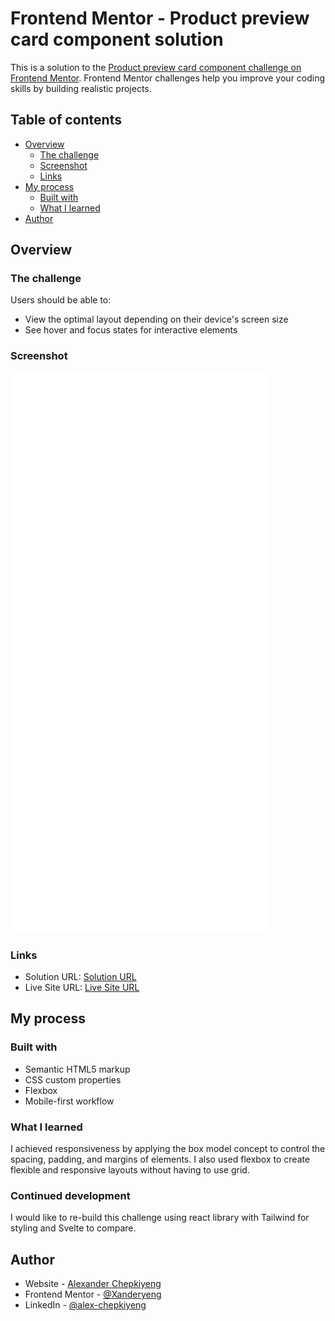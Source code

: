 # Frontend Mentor - Product preview card component solution

This is a solution to the [Product preview card component challenge on Frontend Mentor](https://www.frontendmentor.io/challenges/product-preview-card-component-GO7UmttRfa). Frontend Mentor challenges help you improve your coding skills by building realistic projects. 

## Table of contents

- [Overview](#overview)
  - [The challenge](#the-challenge)
  - [Screenshot](#screenshot)
  - [Links](#links)
- [My process](#my-process)
  - [Built with](#built-with)
  - [What I learned](#what-i-learned)
- [Author](#author)

## Overview

### The challenge

Users should be able to:

- View the optimal layout depending on their device's screen size
- See hover and focus states for interactive elements

### Screenshot

![](./screenshot.png)

### Links

- Solution URL: [Solution URL](https://www.frontendmentor.io/solutions/flexbox-and-box-model-concept-QASjlogEX0)
- Live Site URL: [Live Site URL](https://xanderyeng.github.io/Responsive-Product-Preview-Card/)

## My process

### Built with

- Semantic HTML5 markup
- CSS custom properties
- Flexbox
- Mobile-first workflow

### What I learned

I achieved responsiveness by applying the box model concept to control the spacing, padding, and margins of elements. I also used flexbox to create flexible and responsive layouts without having to use grid.

### Continued development

I would like to re-build this challenge using react library with Tailwind for styling and Svelte to compare.

## Author

- Website - [Alexander Chepkiyeng](https://chepkiyeng.tech)
- Frontend Mentor - [@Xanderyeng](https://www.frontendmentor.io/profile/Xanderyeng)
- LinkedIn - [@alex-chepkiyeng](https://www.linkedin.com/in/alex-chepkiyeng-30626172/)
